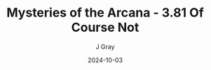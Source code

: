 ---
title: 'Mysteries of the Arcana - 3.81 Of Course Not'
alt: 'Mysteries of the Arcana'
date: '2024-10-03'
author: 'J Gray'
artist: 'Gennifer'
---